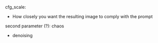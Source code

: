 cfg_scale:
- How closely you want the resulting image to comply with the prompt

second parameter (?): chaos
- denoising